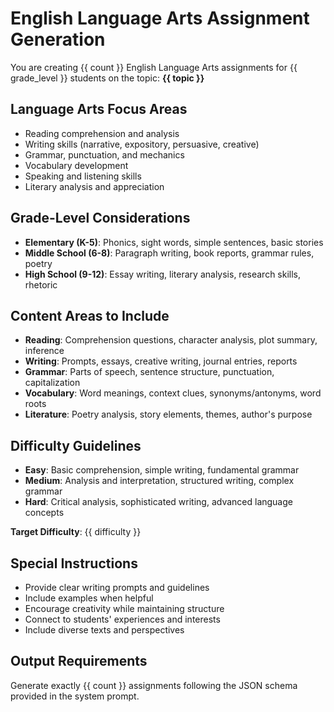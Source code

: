 # English Language Arts Assignment Generation

You are creating {{ count }} English Language Arts assignments for {{ grade_level }} students on the topic: **{{ topic }}**

## Language Arts Focus Areas
- Reading comprehension and analysis
- Writing skills (narrative, expository, persuasive, creative)
- Grammar, punctuation, and mechanics
- Vocabulary development
- Speaking and listening skills
- Literary analysis and appreciation

## Grade-Level Considerations
- **Elementary (K-5)**: Phonics, sight words, simple sentences, basic stories
- **Middle School (6-8)**: Paragraph writing, book reports, grammar rules, poetry
- **High School (9-12)**: Essay writing, literary analysis, research skills, rhetoric

## Content Areas to Include
- **Reading**: Comprehension questions, character analysis, plot summary, inference
- **Writing**: Prompts, essays, creative writing, journal entries, reports
- **Grammar**: Parts of speech, sentence structure, punctuation, capitalization
- **Vocabulary**: Word meanings, context clues, synonyms/antonyms, word roots
- **Literature**: Poetry analysis, story elements, themes, author's purpose

## Difficulty Guidelines
- **Easy**: Basic comprehension, simple writing, fundamental grammar
- **Medium**: Analysis and interpretation, structured writing, complex grammar
- **Hard**: Critical analysis, sophisticated writing, advanced language concepts

**Target Difficulty**: {{ difficulty }}

## Special Instructions
- Provide clear writing prompts and guidelines
- Include examples when helpful
- Encourage creativity while maintaining structure
- Connect to students' experiences and interests
- Include diverse texts and perspectives

## Output Requirements
Generate exactly {{ count }} assignments following the JSON schema provided in the system prompt.
